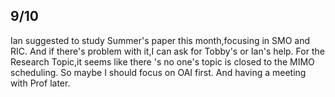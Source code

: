 ## 9/10
Ian suggested to study Summer's paper  this month,focusing in SMO and RIC. And if there's problem with it,I can ask for Tobby's or Ian's help.
For the Research Topic,it seems like there 's no one's topic is closed to the MIMO scheduling. So maybe I should focus on OAI first. And having a meeting with Prof later.
